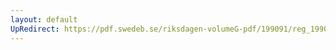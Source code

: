 ```yaml
---
layout: default
UpRedirect: https://pdf.swedeb.se/riksdagen-volumeG-pdf/199091/reg_199091/reg_199091_0327.pdf
---
```

